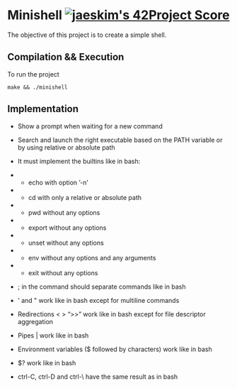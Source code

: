 # Minishell [![jaeskim's 42Project Score](https://badge42.herokuapp.com/api/project/alesanto/minishell)](https://github.com/JaeSeoKim/badge42)

The objective of this project is to create a simple shell.

## Compilation && Execution

To run the project
```
make && ./minishell
```
## Implementation

* Show a prompt when waiting for a new command

* Search and launch the right executable based on the PATH variable or by using
relative or absolute path

* It must implement the builtins like in bash:
* * echo with option ’-n’
* * cd with only a relative or absolute path
* * pwd without any options
* * export without any options
* * unset without any options
* * env without any options and any arguments
* * exit without any options

* ; in the command should separate commands like in bash

* ’ and " work like in bash except for multiline commands

* Redirections < > “>>” work like in bash except for file descriptor aggregation

* Pipes | work like in bash

* Environment variables ($ followed by characters) work like in bash

* $? work like in bash

* ctrl-C, ctrl-D and ctrl-\ have the same result as in bash
